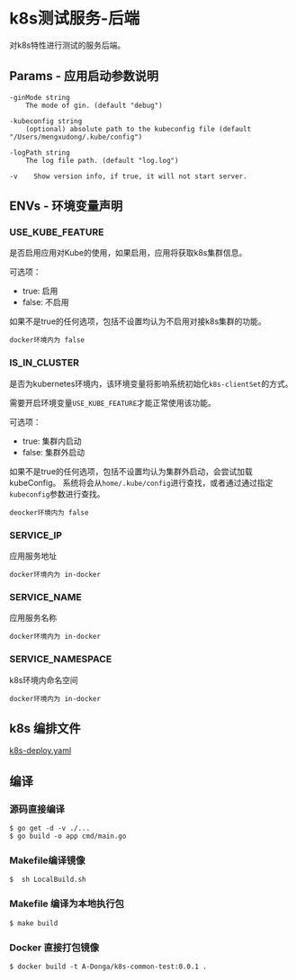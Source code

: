 # k8s测试服务-后端

对k8s特性进行测试的服务后端。

## Params - 应用启动参数说明
```
-ginMode string
    The mode of gin. (default "debug")
    
-kubeconfig string
    (optional) absolute path to the kubeconfig file (default "/Users/mengxudong/.kube/config")
    
-logPath string
    The log file path. (default "log.log")
    
-v    Show version info, if true, it will not start server.
```

## ENVs - 环境变量声明
### USE_KUBE_FEATURE
是否启用应用对Kube的使用，如果启用，应用将获取k8s集群信息。

可选项：
- true: 启用
- false: 不启用

如果不是true的任何选项，包括不设置均认为不启用对接k8s集群的功能。

    docker环境内为 false
### IS_IN_CLUSTER
是否为kubernetes环境内，该环境变量将影响系统初始化`k8s-clientSet`的方式。

需要开启环境变量`USE_KUBE_FEATURE`才能正常使用该功能。

可选项：
- true: 集群内启动
- false: 集群外启动

如果不是true的任何选项，包括不设置均认为集群外启动，会尝试加载kubeConfig。
系统将会从`home/.kube/config`进行查找，或者通过通过指定`kubeconfig`参数进行查找。

    deocker环境内为 false
### SERVICE_IP
应用服务地址 

    docker环境内为 in-docker
### SERVICE_NAME
应用服务名称

    docker环境内为 in-docker 
### SERVICE_NAMESPACE
k8s环境内命名空间

    docker环境内为 in-docker
    
## k8s 编排文件

[k8s-deploy.yaml](k8s-deploy.yaml)

## 编译
### 源码直接编译
```
$ go get -d -v ./...
$ go build -o app cmd/main.go
```

### Makefile编译镜像
```
$  sh LocalBuild.sh
```

### Makefile 编译为本地执行包
```
$ make build
```

### Docker 直接打包镜像
```
$ docker build -t A-Donga/k8s-common-test:0.0.1 .
```